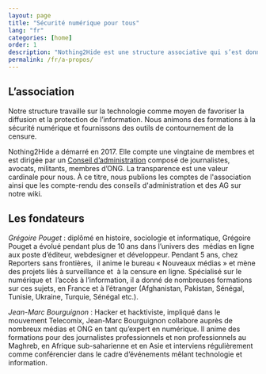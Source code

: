 ```yaml
---
layout: page
title: "Sécurité numérique pour tous"
lang: "fr"
categories: [home]
order: 1
description: "Nothing2Hide est une structure associative qui s’est donnée comme objectif d’offrir aux journalistes, avocats, militants des droits de l’homme, “simples” citoyens, les moyens de protéger leurs informations."
permalink: /fr/a-propos/
---
```


## L&rsquo;association

Notre structure travaille sur la technologie comme moyen de favoriser la diffusion et la protection de l&rsquo;information. Nous animons des formations à la sécurité numérique et fournissons des outils de contournement de la censure. 

Nothing2Hide a démarré en 2017. Elle compte une vingtaine de membres et est dirigée par un [Conseil d&rsquo;administration](https://nothing2hide.org/wiki/doku.php?id=ca:composition) composé de journalistes, avocats, militants, membres d’ONG. La transparence est une valeur cardinale pour nous. À ce titre, nous publions les comptes de l'association ainsi que les compte-rendu des conseils d'administration et des AG sur notre wiki.

## Les fondateurs

*Grégoire Pouget* : diplômé en histoire, sociologie et informatique, Grégoire Pouget a évolué pendant plus de 10 ans dans l&rsquo;univers des&nbsp; médias en ligne aux poste d&rsquo;éditeur, webdesigner et développeur. Pendant 5 ans, chez Reporters sans frontières,&nbsp; il anime le bureau « Nouveaux médias » et mène des projets liés à surveillance et&nbsp; à la censure en ligne. Spécialisé sur le numérique et&nbsp; l&rsquo;accès à l&rsquo;information, il a donné de nombreuses formations sur ces sujets, en France et à l&rsquo;étranger (Afghanistan, Pakistan, Sénégal, Tunisie, Ukraine, Turquie, Sénégal etc.).

*Jean-Marc Bourguignon* : Hacker et hacktiviste, impliqué dans le mouvement Telecomix, Jean-Marc Bourguignon collabore auprès de nombreux médias et ONG en tant qu&rsquo;expert en numérique. Il anime des formations pour des journalistes professionnels et non professionnels au Maghreb, en Afrique sub-saharienne et en Asie et interviens régulièrement comme conférencier dans le cadre d&rsquo;événements mêlant technologie et information.
